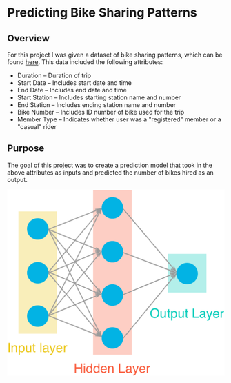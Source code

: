 # Predicting Bike Sharing Patterns

## Overview
For this project I was given a dataset of bike sharing patterns, which can be found <a href="https://www.capitalbikeshare.com/system-data">here</a>. This data included the following attributes: 

* Duration – Duration of trip
* Start Date – Includes start date and time
* End Date – Includes end date and time
* Start Station – Includes starting station name and number
* End Station – Includes ending station name and number
* Bike Number – Includes ID number of bike used for the trip
* Member Type – Indicates whether user was a "registered" member or a "casual" rider

## Purpose
The goal of this project was to create a prediction model that took in the above attributes as inputs and predicted the number of bikes hired as an output.

![](https://github.com/zainmujahid/Udacity---Deep-Learning-NanoDegree/blob/master/01%20-%20Predicting%20Bike-Sharing%20Patterns/Images/neural_network.png)
